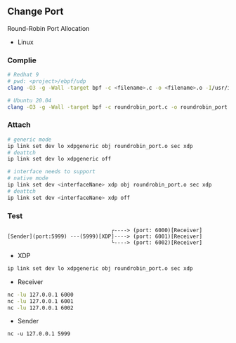 ## Change Port

Round-Robin Port Allocation

- Linux

### Complie

```bash
# Redhat 9
# pwd: <project>/ebpf/udp
clang -O3 -g -Wall -target bpf -c <filename>.c -o <filename>.o -I/usr/include/ -I../include/ -I/usr/lib64/clang/14.0.6/include

# Ubuntu 20.04
clang -O3 -g -Wall -target bpf -c roundrobin_port.c -o roundrobin_port.o -I/usr/include/ -I../include/
```

### Attach

```bash
# generic mode
ip link set dev lo xdpgeneric obj roundrobin_port.o sec xdp
# deattch
ip link set dev lo xdpgeneric off

# interface needs to support
# native mode
ip link set dev <interfaceNane> xdp obj roundrobin_port.o sec xdp
# deattch
ip link set dev <interfaceNane> xdp off
```

### Test

```
                                 ┌----> (port: 6000)[Receiver]
[Sender](port:5999) ---(5999)[XDP]----> (port: 6001)[Receiver]
                                 └----> (port: 6002)[Receiver]
```

- XDP

```bash
ip link set dev lo xdpgeneric obj roundrobin_port.o sec xdp
```

- Receiver

```bash
nc -lu 127.0.0.1 6000
nc -lu 127.0.0.1 6001
nc -lu 127.0.0.1 6002
```

- Sender

```
nc -u 127.0.0.1 5999
```
